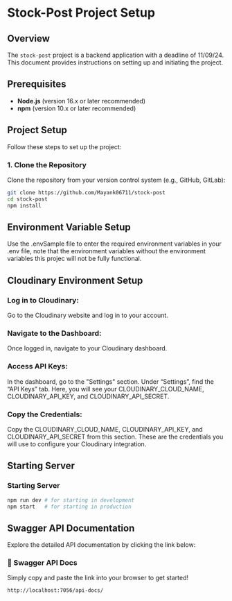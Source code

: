 # Stock-Post Project Setup

## Overview

The `stock-post` project is a backend application with a deadline of 11/09/24. This document provides instructions on setting up and initiating the project.

## Prerequisites

- **Node.js** (version 16.x or later recommended)
- **npm** (version 10.x or later recommended)

## Project Setup

Follow these steps to set up the project:

### 1. Clone the Repository

Clone the repository from your version control system (e.g., GitHub, GitLab):

```bash
git clone https://github.com/Mayank06711/stock-post
cd stock-post
npm install
```
## Environment Variable Setup

Use the .envSample file to enter the required environment variables in your .env file, note that the environment variables without the environment variables this projec will not be fully functional.

## Cloudinary Environment Setup

### Log in to Cloudinary:

Go to the Cloudinary website and log in to your account.

### Navigate to the Dashboard:

Once logged in, navigate to your Cloudinary dashboard.

### Access API Keys:

In the dashboard, go to the "Settings" section.
Under “Settings”, find the “API Keys” tab. Here, you will see your CLOUDINARY_CLOUD_NAME, CLOUDINARY_API_KEY, and CLOUDINARY_API_SECRET.

### Copy the Credentials:

Copy the CLOUDINARY_CLOUD_NAME, CLOUDINARY_API_KEY, and CLOUDINARY_API_SECRET from this section. These are the credentials you will use to configure your Cloudinary integration.

## Starting Server

### Starting Server

```bash
npm run dev # for starting in development
npm start   # for starting in production
```

## Swagger API Documentation

Explore the detailed API documentation by clicking the link below:

### 🔗 Swagger API Docs

Simply copy and paste the link into your browser to get started!
```bash
http://localhost:7056/api-docs/
```

